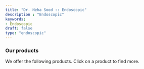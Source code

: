 ```yaml
---
title: "Dr. Neha Sood :: Endoscopic"
description : "Endoscopic" 
keywords:
- Endoscopic
draft: false
type: "endoscopic"
---
```


### Our products

We offer the following products. Click on a product to find more.